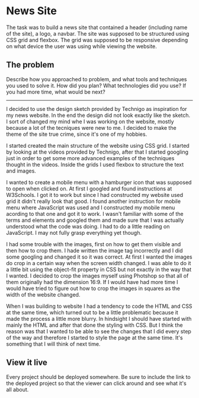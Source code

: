 # News Site

The task was to build a news site that contained a header (including name of the site), a logo, a navbar. The site was supposed to be structured using CSS grid and flexbox. The grid was supposed to be responsive depending on what device the user was using while viewing the website. 

## The problem

Describe how you approached to problem, and what tools and techniques you used to solve it. How did you plan? What technologies did you use? If you had more time, what would be next?

******
I decided to use the design sketch provided by Technigo as inspiration for my news website. In the end the design did not look exactly like the sketch. I sort of changed my mind whe I was working on the website, mostly because a lot of the tecniques were new to me. I decided to make the theme of the site true crime, since it's one of my hobbies. 

I started created the main structure of the website using CSS grid. I started by looking at the videos provided by Technigo, after that I started googling just in order to get some more advanced examples of the techniques thought in the videos. Inside the grids I used flexbox to structure the text and images. 

I wanted to create a mobile menu with a hamburger icon that was supposed to open when clicked on. At first I googled and found instructions at W3Schools. I got it to work but since I had constructed my website used grid it didn't really look that good. I found another instruction for mobile menu where JavaScript was used and I constructed my mobile menu acording to that one and got it to work. I wasn't familiar with some of the terms and elements and googled them and made sure that I was actually understood what the code was doing. I had to do a little reading on JavaScript. I may not fully grasp everything yet though. 

I had some trouble with the images, first on how to get them visible and then how to crop them. I hade written the image tag incorrectly and I did some googling and changed it so it was correct. At first I wanted the images do crop in a certain way when the screen width changed. I was able to do it a little bit using the object-fit property in CSS but not exactly in the way that I wanted. I decided to crop the images myself using Photshop so that all of them originally had the dimension 16:9. If I would have had more time I would have tried to figure out how to crop the images in squares as the width of the website changed. 

When I was building to website I had a tendency to code the HTML and CSS at the same time, which turned out to be a little problematic because it made the process a little more blurry. In hindsight I should have started with mainly the HTML and after that done the styling with CSS. But I think the reason was that I wanted to be able to see the changes that I did every step of the way and therefore I started to style the page at the same time. It's something that I will think of next time. 

## View it live
Every project should be deployed somewhere. Be sure to include the link to the deployed project so that the viewer can click around and see what it's all about.
